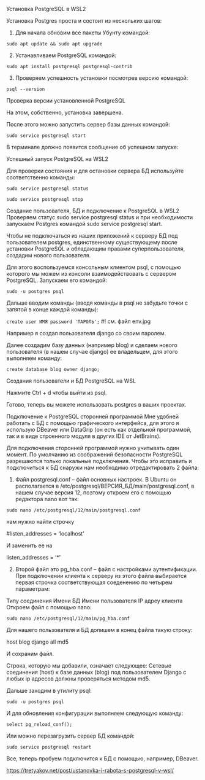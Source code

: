 ﻿Установка PostgreSQL в WSL2

Установка Postgres проста и состоит из нескольких шагов:

1. Для начала обновим все пакеты Убунту командой:

`sudo apt update && sudo apt upgrade`

2. Устанавливаем PostgreSQL командой:

`sudo apt install postgresql postgresql-contrib`

3. Проверяем успешность установки посмотрев версию командой:

`psql --version`

Проверка версии установленной PostgreSQL

На этом, собственно, установка завершена.

После этого можно запустить сервер базы данных командой:

`sudo service postgresql start`

В терминале должно появится сообщение об успешном запуске:

Успешный запуск PostgreSQL на WSL2

Для проверки состояния и для остановки сервера БД используйте соответственно команды:

`sudo service postgresql status`

`sudo service postgresql stop`

Создание пользователя, БД и подключение к PostgreSQL в WSL2
Проверяем статус sudo service postgresql status и при необходимости запускаем Postgres командой sudo service postgresql start.

Чтобы не подключаться из наших приложений к серверу БД под пользователем postgres, единственному существующему после установки PostgreSQL и обладающим правами суперпользователя, создадим нового пользователя.

Для этого воспользуемся консольным клиентом psql, с помощью которого мы можем из консоли взаимодействовать с сервером PostgreSQL. Запускаем его командой:

`sudo -u postgres psql`

Дальше вводим команды (вводя команды в psql не забудьте точки с запятой в конце каждой команды):

`create user ИМЯ password 'ПАРОЛЬ';`
#! cм. файл env.jpg

Например я создал пользователя django со своим паролем.

Далее создадим базу данных (например blog) и сделаем нового пользователя (в нашем случае django) ее владельцем, для этого выполняем команду:

`create database blog owner django;`

Создания пользователи и БД PostgreSQL на WSL

Нажмите Ctrl + d чтобы выйти из psql.

Готово, теперь вы можете использовать postgres в ваших проектах.

Подключение к PostgreSQL сторонней программой
Мне удобней работать с БД с помощью графического интерфейса, для этого я использую DBeaver или DataGrip (он есть как отдельной программой, так и в виде строенного модуля в других IDE от JetBrains).

Для подключения сторонней программой нужно учитывать один момент. По умолчанию из соображений безопасности PostgreSQL разрешаются только локальные подключения. Чтобы это исправить и подключиться к БД снаружи нам необходимо отредактировать 2 файла:

1. Файл postgresql.conf – файл основных настроек. В Ubuntu он располагается в /etc/postgresql/ВЕРСИЯ_БД/main/postgresql.conf, в нашем случае версия 12, поэтому откроем его с помощью редактора nano вот так:

`sudo nano /etc/postgresql/12/main/postgresql.conf`

нам нужно найти строчку

#listen_addresses = ‘localhost’

И заменить ее на

listen_addresses = ‘*’

2. Второй файл это pg_hba.conf – файл с настройками аутентификации. При подключении клиента к серверу из этого файла выбирается первая строчка соответствующая соеденению по четырем параметрам:

Типу соединения
Имени БД
Имени пользователя
IP адреу клиента
Откроем файл с помощью nano:

`sudo nano /etc/postgresql/12/main/pg_hba.conf`

Для нашего пользователя и БД допишем в конец файла такую строку:

host      blog       django  all          md5

И сохраним файл.

Строка, которую мы добавили, означает следующее: Сетевые соединения (host) к базе данных (blog) под пользователем Django с любых ip адресов должны проверяться методом md5.

Дальше заходим в утилиту psql:

`sudo -u postgres psql`

И для обновления конфигурации выполняем следующую команду:

`select pg_reload_conf();`

Или можно перезагрузить сервер БД командой:

`sudo service postgresql restart`

Все, теперь пробуем подключится к БД с помощью, например, DBeaver.

https://tretyakov.net/post/ustanovka-i-rabota-s-postgresql-v-wsl/